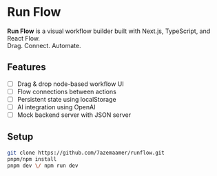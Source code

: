 # Run Flow

**Run Flow** is a visual workflow builder built with Next.js, TypeScript, and React Flow.  
Drag. Connect. Automate.

## Features

- [ ] Drag & drop node-based workflow UI
- [ ] Flow connections between actions
- [ ] Persistent state using localStorage
- [ ] AI integration using OpenAI
- [ ] Mock backend server with JSON server

## Setup

```bash
git clone https://github.com/7azemaamer/runflow.git
pnpm/npm install
pnpm dev \/ npm run dev
```

